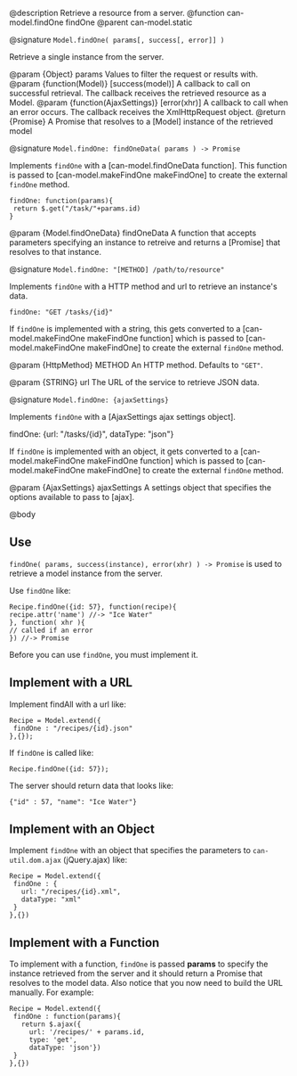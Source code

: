 
@description Retrieve a resource from a server.
@function can-model.findOne findOne
@parent can-model.static

@signature `Model.findOne( params[, success[, error]] )`

Retrieve a single instance from the server.

@param {Object} params Values to filter the request or results with.
@param {function(Model)} [success(model)] A callback to call on successful retrieval. The callback receives
the retrieved resource as a Model.
@param {function(AjaxSettings)} [error(xhr)] A callback to call when an error occurs. The callback receives the
XmlHttpRequest object.
@return {Promise} A Promise that resolves to a [Model] instance of the retrieved model

@signature `Model.findOne: findOneData( params ) -> Promise`

Implements `findOne` with a [can-model.findOneData function]. This function
is passed to [can-model.makeFindOne makeFindOne] to create the external
`findOne` method.

```
findOne: function(params){
 return $.get("/task/"+params.id)
}
```

@param {Model.findOneData} findOneData A function that accepts parameters
specifying an instance to retreive and returns a [Promise]
that resolves to that instance.

@signature `Model.findOne: "[METHOD] /path/to/resource"`

Implements `findOne` with a HTTP method and url to retrieve an instance's data.

```
findOne: "GET /tasks/{id}"
```

If `findOne` is implemented with a string, this gets converted to
a [can-model.makeFindOne makeFindOne function]
which is passed to [can-model.makeFindOne makeFindOne] to create the external
`findOne` method.

@param {HttpMethod} METHOD An HTTP method. Defaults to `"GET"`.

@param {STRING} url The URL of the service to retrieve JSON data.

@signature `Model.findOne: {ajaxSettings}`

Implements `findOne` with a [AjaxSettings ajax settings object].

   findOne: {url: "/tasks/{id}", dataType: "json"}

If `findOne` is implemented with an object, it gets converted to
a [can-model.makeFindOne makeFindOne function]
which is passed to [can-model.makeFindOne makeFindOne] to create the external
`findOne` method.

@param {AjaxSettings} ajaxSettings A settings object that
specifies the options available to pass to [ajax].

@body

## Use

`findOne( params, success(instance), error(xhr) ) -> Promise` is used to retrieve a model
instance from the server.

Use `findOne` like:

```
Recipe.findOne({id: 57}, function(recipe){
recipe.attr('name') //-> "Ice Water"
}, function( xhr ){
// called if an error
}) //-> Promise
```

Before you can use `findOne`, you must implement it.

## Implement with a URL

Implement findAll with a url like:

```
Recipe = Model.extend({
 findOne : "/recipes/{id}.json"
},{});
```


If `findOne` is called like:

```
Recipe.findOne({id: 57});
```

The server should return data that looks like:

```
{"id" : 57, "name": "Ice Water"}
```

## Implement with an Object

Implement `findOne` with an object that specifies the parameters to
`can-util.dom.ajax` (jQuery.ajax) like:

```
Recipe = Model.extend({
 findOne : {
   url: "/recipes/{id}.xml",
   dataType: "xml"
 }
},{})
```

## Implement with a Function

To implement with a function, `findOne` is passed __params__ to specify
the instance retrieved from the server and it should return a
Promise that resolves to the model data.  Also notice that you now need to
build the URL manually. For example:

```
Recipe = Model.extend({
 findOne : function(params){
   return $.ajax({
     url: '/recipes/' + params.id,
     type: 'get',
     dataType: 'json'})
 }
},{})
```
